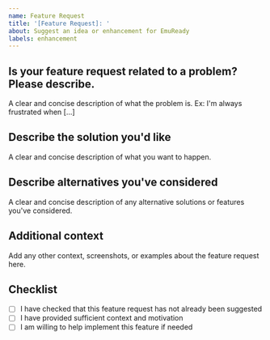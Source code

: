 ```yaml
---
name: Feature Request
title: '[Feature Request]: '
about: Suggest an idea or enhancement for EmuReady
labels: enhancement
---
```


## Is your feature request related to a problem? Please describe.

A clear and concise description of what the problem is. Ex: I'm always frustrated when [...]

## Describe the solution you'd like

A clear and concise description of what you want to happen.

## Describe alternatives you've considered

A clear and concise description of any alternative solutions or features you've considered.

## Additional context

Add any other context, screenshots, or examples about the feature request here.

## Checklist

- [ ] I have checked that this feature request has not already been suggested
- [ ] I have provided sufficient context and motivation
- [ ] I am willing to help implement this feature if needed
